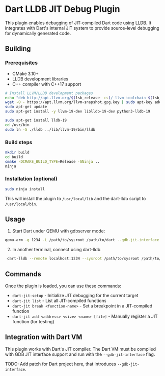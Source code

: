 # Dart LLDB JIT Debug Plugin

This plugin enables debugging of JIT-compiled Dart code using LLDB. It integrates with Dart's internal JIT system to provide source-level debugging for dynamically generated code.

## Building

### Prerequisites

- CMake 3.10+
- LLDB development libraries
- C++ compiler with C++17 support

```bash
# Install LLVM/LLDB development packages
echo "deb http://apt.llvm.org/$(lsb_release -cs)/ llvm-toolchain-$(lsb_release -cs)-19 main" | sudo tee /etc/apt/sources.list.d/llvm.list
wget -O - https://apt.llvm.org/llvm-snapshot.gpg.key | sudo apt-key add -
sudo apt-get update
sudo apt-get install -y llvm-19-dev liblldb-19-dev python3-lldb-19
```

```bash
sudo apt-get install lldb-19
cd /usr/bin
sudo ln -S ./lldb ../lib/llvm-19/bin/lldb
```

### Build steps

```bash
mkdir build
cd build
cmake -DCMAKE_BUILD_TYPE=Release -GNinja ..
ninja
```

### Installation (optional)

```bash
sudo ninja install
```

This will install the plugin to `/usr/local/lib` and the dart-lldb script to `/usr/local/bin`.

## Usage

1. Start Dart under QEMU with gdbserver mode:

```bash
qemu-arm -g 1234 -L /path/to/sysroot /path/to/dart --gdb-jit-interface your_script.dart
```

2. In another terminal, connect using dart-lldb:

```bash
 dart-lldb --remote localhost:1234 --sysroot /path/to/sysroot /path/to/dart
 ```

## Commands

Once the plugin is loaded, you can use these commands:

- `dart-jit-setup` - Initialize JIT debugging for the current target
- `dart-jit list` - List all JIT-compiled functions
- `dart-jit break <function-name>` - Set a breakpoint in a JIT-compiled function
- `dart-jit add <address> <size> <name> [file]` - Manually register a JIT function (for testing)

## Integration with Dart VM

This plugin works with Dart's JIT compiler. The Dart VM must be compiled with GDB JIT interface support and run with the `--gdb-jit-interface` flag.

TODO: Add patch for Dart project here, that introduces `--gdb-jit-interface`.
